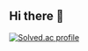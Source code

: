 ## Hi there 👋

[![Solved.ac profile](http://mazassumnida.wtf/api/v2/generate_badge?boj=babyms999)](https://solved.ac/babyms999)

<!--
**Guminsung/Guminsung** is a ✨ _special_ ✨ repository because its `README.md` (this file) appears on your GitHub profile.

Here are some ideas to get you started:

- 🔭 I’m currently working on ...
- 🌱 I’m currently learning ...
- 👯 I’m looking to collaborate on ...
- 🤔 I’m looking for help with ...
- 💬 Ask me about ...
- 📫 How to reach me: ...
- 😄 Pronouns: ...
- ⚡ Fun fact: ...
-->
